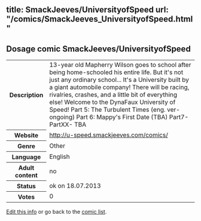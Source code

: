 title: SmackJeeves/UniversityofSpeed
url: "/comics/SmackJeeves_UniversityofSpeed.html"
---
Dosage comic SmackJeeves/UniversityofSpeed
-----------------------------------------

<p id="msg"></p>
<script type="text/javascript">
if (window.location.search === '?edit_info_mail=sent_ok') {
  var elem = document.getElementById("msg");
  elem.innerHTML = 'Edited information sucessfully sent for review, which is usually done daily. Thanks!';
  elem.className = 'ok';
}
</script>
<table class="comicinfo">
<tr>
<th>Description</th><td>13-year old Mapherry Wilson goes to school after being home-schooled his entire life. But it's not just any ordinary school... It's a University built by a giant automobile company! There will be racing, rivalries, crashes, and a little bit of everything else! Welcome to the DynaFaux University of Speed! Part 5: The Turbulent Times (eng. ver- ongoing) Part 6: Mappy's First Date (TBA) Part7-PartXX- TBA</td>
</tr>
<tr>
<th>Website</th><td><a href="http://u-speed.smackjeeves.com/comics/">http://u-speed.smackjeeves.com/comics/</a></td>
</tr>
<tr>
<th>Genre</th><td>Other</td>
</tr>
<tr>
<th>Language</th><td>English</td>
</tr>
<tr>
<th>Adult content</th><td>no</td>
</tr>
<tr>
<th>Status</th><td>ok on 18.07.2013</td>
</tr>
<tr>
<th>Votes</th><td>0</td>
</tr>
</table>

[Edit this info](SmackJeeves_UniversityofSpeed_edit.html) or go back to the [comic list](../comic-index.html).

